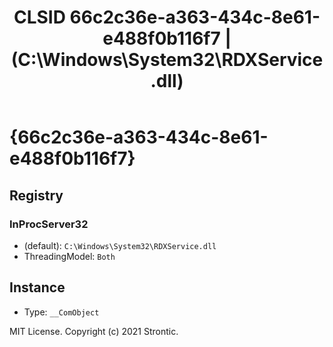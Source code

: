 ﻿---
title: "CLSID 66c2c36e-a363-434c-8e61-e488f0b116f7 | (C:\\Windows\\System32\\RDXService.dll)"
excerpt: What is COM-Object CLSID 66c2c36e-a363-434c-8e61-e488f0b116f7?
---

# {66c2c36e-a363-434c-8e61-e488f0b116f7}


## Registry


### InProcServer32

* (default): `C:\Windows\System32\RDXService.dll`
* ThreadingModel: `Both`

## Instance

* Type: `__ComObject`

MIT License. Copyright (c) 2021 Strontic.


